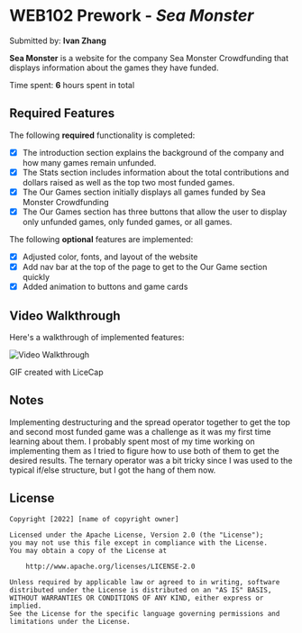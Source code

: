 # WEB102 Prework - *Sea Monster*

Submitted by: **Ivan Zhang**

**Sea Monster** is a website for the company Sea Monster Crowdfunding that displays information about the games they have funded.

Time spent: **6** hours spent in total

## Required Features

The following **required** functionality is completed:

* [x] The introduction section explains the background of the company and how many games remain unfunded.
* [x] The Stats section includes information about the total contributions and dollars raised as well as the top two most funded games.
* [x] The Our Games section initially displays all games funded by Sea Monster Crowdfunding
* [x] The Our Games section has three buttons that allow the user to display only unfunded games, only funded games, or all games.

The following **optional** features are implemented:

* [x] Adjusted color, fonts, and layout of the website
* [x] Add nav bar at the top of the page to get to the Our Game section quickly
* [x] Added animation to buttons and game cards

## Video Walkthrough

Here's a walkthrough of implemented features:

<img src='walkthrough.gif' title='Video Walkthrough' width='' alt='Video Walkthrough' />

GIF created with LiceCap

## Notes
Implementing destructuring and the spread operator together to get the top and second most funded game was a challenge
as it was my first time learning about them. I probably spent most of my time working on implementing them as I tried to
figure how to use both of them to get the desired results. The ternary operator was a bit tricky since I was used to the typical
if/else structure, but I got the hang of them now. 

## License

    Copyright [2022] [name of copyright owner]

    Licensed under the Apache License, Version 2.0 (the "License");
    you may not use this file except in compliance with the License.
    You may obtain a copy of the License at

        http://www.apache.org/licenses/LICENSE-2.0

    Unless required by applicable law or agreed to in writing, software
    distributed under the License is distributed on an "AS IS" BASIS,
    WITHOUT WARRANTIES OR CONDITIONS OF ANY KIND, either express or implied.
    See the License for the specific language governing permissions and
    limitations under the License.
